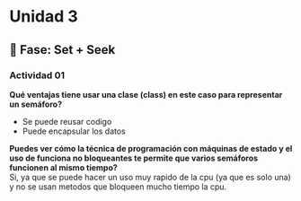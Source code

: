 # Unidad 3

## 🔎 Fase: Set + Seek  

### Actividad 01  
**Qué ventajas tiene usar una clase (class) en este caso para representar un semáforo?**
* Se puede reusar codigo  
* Puede encapsular los datos

**Puedes ver cómo la técnica de programación con máquinas de estado y el uso de funciona no bloqueantes te permite que varios semáforos funcionen al mismo tiempo?**  
Si, ya que se puede hacer un uso muy rapido de la cpu (ya que es solo una) y no se usan metodos que bloqueen mucho tiempo la cpu.  





